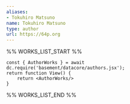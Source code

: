 ```yaml
---
aliases:
- Tokuhiro Matsuno
name: Tokuhiro Matsuno
type: author
url: https://64p.org
---
```



%% WORKS_LIST_START %%

```datacorejsx
const { AuthorWorks } = await dc.require('basement/datacore/authors.jsx');
return function View() {
    return <AuthorWorks/>
}
```
%% WORKS_LIST_END %%